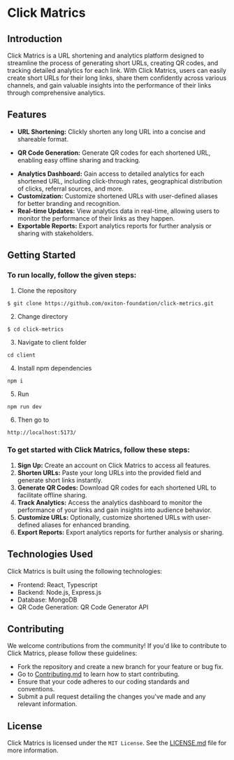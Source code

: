 ﻿# Click Matrics


## Introduction
Click Matrics is a URL shortening and analytics platform designed to streamline the process of generating short URLs, creating QR codes, and tracking detailed analytics for each link. With Click Matrics, users can easily create short URLs for their long links, share them confidently across various channels, and gain valuable insights into the performance of their links through comprehensive analytics.


## Features
- **URL Shortening:** Clickly  shorten any long URL into a concise and shareable format.
  
<!-- ![Click Matrics](./readme-assets/links.png) -->
- **QR Code Generation:** Generate QR codes for each shortened URL, enabling easy offline sharing and tracking.
  
<!-- ![Click Matrics](./readme-assets/qrs.png) -->
- **Analytics Dashboard:** Gain access to detailed analytics for each shortened URL, including click-through rates, geographical distribution of clicks, referral sources, and more.
- **Customization:** Customize shortened URLs with user-defined aliases for better branding and recognition.
- **Real-time Updates:** View analytics data in real-time, allowing users to monitor the performance of their links as they happen.
- **Exportable Reports:** Export analytics reports for further analysis or sharing with stakeholders.

## Getting Started

### To run locally, follow the given steps:
1. Clone the repository
```
$ git clone https://github.com/oxiton-foundation/click-metrics.git
```
2. Change directory
```
$ cd click-metrics
```
3. Navigate to client folder
```
cd client
```
4. Install npm dependencies
```
npm i
```
5. Run
```
npm run dev
```
6. Then go to
```
http://localhost:5173/
```

### To get started with Click Matrics, follow these steps:
1. **Sign Up:** Create an account on Click Matrics to access all features.
2. **Shorten URLs:** Paste your long URLs into the provided field and generate short links instantly.
3. **Generate QR Codes:** Download QR codes for each shortened URL to facilitate offline sharing.
4. **Track Analytics:** Access the analytics dashboard to monitor the performance of your links and gain insights into audience behavior.
5. **Customize URLs:** Optionally, customize shortened URLs with user-defined aliases for enhanced branding.
6. **Export Reports:** Export analytics reports for further analysis or sharing.

## Technologies Used 
Click Matrics is built using the following technologies:
- Frontend: React, Typescript
- Backend: Node.js, Express.js
- Database: MongoDB
- QR Code Generation: QR Code Generator API

## Contributing
We welcome contributions from the community! If you'd like to contribute to Click Matrics, please follow these guidelines:
- Fork the repository and create a new branch for your feature or bug fix.
- Go to [Contributing.md](CONTRIBUTION.md) to learn how to start contributing.
- Ensure that your code adheres to our coding standards and conventions.
- Submit a pull request detailing the changes you've made and any relevant information.

## License
Click Matrics is licensed under the `MIT License`. See the [LICENSE.md](LICENSE.md) file for more information.

